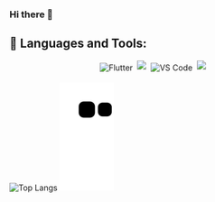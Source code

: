 ### Hi there 👋
## 🧰 Languages and Tools:
<p align="center">
<img src="https://www.google.com/url?sa=i&url=https%3A%2F%2Fpixlok.com%2Fimages%2Fflutter-logo-png-image-free-download%2F&psig=AOvVaw2rj_xjmMa_LaLnzohcN1dj&ust=1642846912217000&source=images&cd=vfe&ved=0CAsQjRxqFwoTCIiG_ObPwvUCFQAAAAAdAAAAABAJ" alt="Flutter" height="40" style="vertical-align:top; margin:4px">
<img src="https://www.google.com/url?sa=i&url=https%3A%2F%2Fwww.pngindir.com%2Fpng-td7853%2F&psig=AOvVaw1umiEGzQciwDMbVtUY4xBk&ust=1642846948172000&source=images&cd=vfe&ved=0CAsQjRxqFwoTCMjq4_jPwvUCFQAAAAAdAAAAABAD">
<img src="https://w7.pngwing.com/pngs/203/252/png-transparent-python-javascript-programming-language-c-others-angle-text-logo.png" alt="VS Code" height="40" style="vertical-align:top; margin:4px">
 <img src="https://www.google.com/url?sa=i&url=https%3A%2F%2Fwww.pngwing.com%2Fen%2Ffree-png-pgyai&psig=AOvVaw1xO62EPldNLUViQvHOepEo&ust=1642847046226000&source=images&cd=vfe&ved=0CAsQjRxqFwoTCLDigqjQwvUCFQAAAAAdAAAAABAD![image](https://user-images.githubusercontent.com/79598598/150510910-903acdcd-c10f-4240-a185-4b3e7a90404c.png)
">
</p>

![Top Langs](https://github-readme-stats.vercel.app/api/top-langs/?username=dorukarslan&hide=Objective-C,assembly&theme=tokyonight)
![snake svg](https://github.com/dorukarslan/dorukarslan/blob/output/github-contribution-grid-snake.svg)
<!--
**dorukarslan/dorukarslan** is a ✨ _special_ ✨ repository because its `README.md` (this file) appears on your GitHub profile.

Here are some ideas to get you started:

- 🔭 I’m currently working on ...
- 🌱 I’m currently learning ...
- 👯 I’m looking to collaborate on ...
- 🤔 I’m looking for help with ...
- 💬 Ask me about ...
- 📫 How to reach me: ...
- 😄 Pronouns: ...
- ⚡ Fun fact: ...
- ![snake svg](https://github.com/YOUR_USERNAME/YOUR_USERNAME/blob/output/github-contribution-grid-snake.svg)

